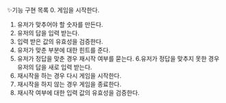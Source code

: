 ✨기능 구현 목록
0. 게임을 시작한다.
1. 유저가 맞추어야 할 숫자를 만든다.
2. 유저의 답을 입력 받는다.
3. 입력 받은 값의 유효성을 검증한다.
4. 유저가 맞춘 부분에 대한 힌트를 준다.
5. 유저가 정답을 맞춘 경우 재시작 여부를 묻는다.
6.유저가 정답을 맞추지 못한 경우 유저의 답을 새로 입력 받는다.
7. 재시작을 하는 경우 다시 게임을 시작한다.
8. 재시작을 하지 않는 경우 게임을 종료한다.
9. 재시작 여부에 대한 입력 값의 유효성을 검증한다.